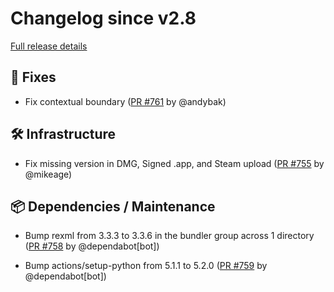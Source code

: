 # Changelog since v2.8

[Full release details](https://github.com/icosa-foundation/open-brush/compare/v2.8...709a3586ed282c5d841b146cbe5b6a26b23da34a)

## 🐛 Fixes

- Fix contextual boundary ([PR #761](https://github.com/icosa-foundation/open-brush/pull/761) by @andybak)


## 🛠️ Infrastructure

- Fix missing version in DMG, Signed .app, and Steam upload ([PR #755](https://github.com/icosa-foundation/open-brush/pull/755) by @mikeage)


## 📦 Dependencies / Maintenance

- Bump rexml from 3.3.3 to 3.3.6 in the bundler group across 1 directory ([PR #758](https://github.com/icosa-foundation/open-brush/pull/758) by @dependabot[bot])

- Bump actions/setup-python from 5.1.1 to 5.2.0 ([PR #759](https://github.com/icosa-foundation/open-brush/pull/759) by @dependabot[bot])





